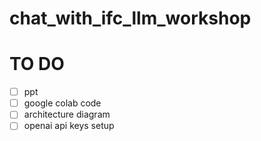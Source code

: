 # chat_with_ifc_llm_workshop

# TO DO
- [ ] ppt
- [ ] google colab code
- [ ] architecture diagram
- [ ] openai api keys setup
